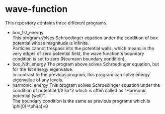 # wave-function
This repository contains three different programs.  
* box_1st_energy  
This program solves Schroedinger equation under the condition of box potential whose magnitude is infinite.  
Particles cannot trespass into the potential walls, which means in the very edges of zero potential field, the wave function's boundary condition is set to zero (Neumann boundary condition).
* box_Nth_energy
The program above solves Schroedinger equation, but for the 1st energy eigenvalue.  
In contrast to the previous program, this program can solve energy eigenvalue of any levels.
* harmonic_energy
This program solves Schroedinger equation under the condition of potential 1/2 kx^2 which is often called as "Harmonic potential (well)".  
The boundary condition is the same as previous programs which is \phi(0)=\phi(a)=0
